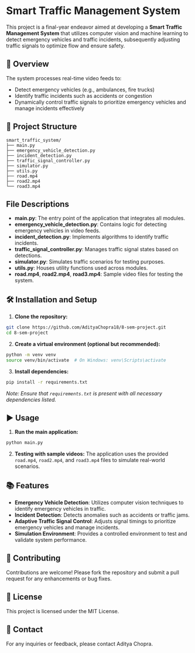 # Smart Traffic Management System

This project is a final-year endeavor aimed at developing a **Smart Traffic Management System** that utilizes computer vision and machine learning to detect emergency vehicles and traffic incidents, subsequently adjusting traffic signals to optimize flow and ensure safety.

## 🚦 Overview

The system processes real-time video feeds to:
* Detect emergency vehicles (e.g., ambulances, fire trucks)
* Identify traffic incidents such as accidents or congestion
* Dynamically control traffic signals to prioritize emergency vehicles and manage incidents effectively

## 📁 Project Structure

```
smart_traffic_system/
├── main.py
├── emergency_vehicle_detection.py
├── incident_detection.py
├── traffic_signal_controller.py
├── simulator.py
├── utils.py
├── road.mp4
├── road2.mp4
└── road3.mp4
```

## File Descriptions
* **main.py**: The entry point of the application that integrates all modules.
* **emergency_vehicle_detection.py**: Contains logic for detecting emergency vehicles in video feeds.
* **incident_detection.py**: Implements algorithms to identify traffic incidents.
* **traffic_signal_controller.py**: Manages traffic signal states based on detections.
* **simulator.py**: Simulates traffic scenarios for testing purposes.
* **utils.py**: Houses utility functions used across modules.
* **road.mp4**, **road2.mp4**, **road3.mp4**: Sample video files for testing the system.

## 🛠️ Installation and Setup

1. **Clone the repository:**

```bash
git clone https://github.com/AdityaChopra18/8-sem-project.git
cd 8-sem-project
```

2. **Create a virtual environment (optional but recommended):**

```bash
python -m venv venv
source venv/bin/activate  # On Windows: venv\Scripts\activate
```

3. **Install dependencies:**

```bash
pip install -r requirements.txt
```

*Note: Ensure that `requirements.txt` is present with all necessary dependencies listed.*

## ▶️ Usage

1. **Run the main application:**

```bash
python main.py
```

2. **Testing with sample videos:**
   The application uses the provided `road.mp4`, `road2.mp4`, and `road3.mp4` files to simulate real-world scenarios.

## 📚 Features

* **Emergency Vehicle Detection**: Utilizes computer vision techniques to identify emergency vehicles in traffic.
* **Incident Detection**: Detects anomalies such as accidents or traffic jams.
* **Adaptive Traffic Signal Control**: Adjusts signal timings to prioritize emergency vehicles and manage incidents.
* **Simulation Environment**: Provides a controlled environment to test and validate system performance.

## 🤝 Contributing

Contributions are welcome! Please fork the repository and submit a pull request for any enhancements or bug fixes.

## 📄 License

This project is licensed under the MIT License.

## 📧 Contact

For any inquiries or feedback, please contact Aditya Chopra.